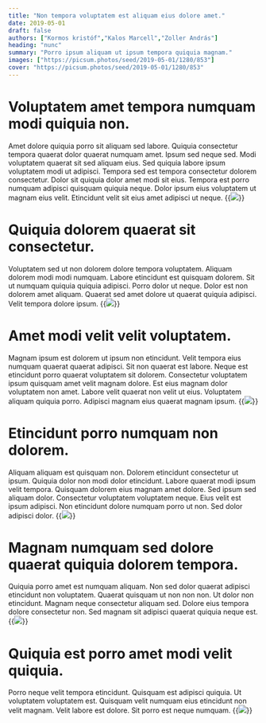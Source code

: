 ```yaml
---
title: "Non tempora voluptatem est aliquam eius dolore amet."
date: 2019-05-01
draft: false 
authors: ["Kormos kristóf","Kalos Marcell","Zoller András"]
heading: "nunc"
summary: "Porro ipsum aliquam ut ipsum tempora quiquia magnam."
images: ["https://picsum.photos/seed/2019-05-01/1280/853"]
cover: "https://picsum.photos/seed/2019-05-01/1280/853"
---
```

# Voluptatem amet tempora numquam modi quiquia non.        
Amet dolore quiquia porro sit aliquam sed labore. Quiquia consectetur tempora quaerat dolor quaerat numquam amet. Ipsum sed neque sed. Modi voluptatem quaerat sit sed aliquam eius. Sed quiquia labore ipsum voluptatem modi ut adipisci. Tempora sed est tempora consectetur dolorem consectetur. Dolor sit quiquia dolor amet modi sit eius. Tempora est porro numquam adipisci quisquam quiquia neque. Dolor ipsum eius voluptatem ut magnam eius velit. Etincidunt velit sit eius amet adipisci ut neque.
{{<image src="https://picsum.photos/seed/2406/1280/853">}}
# Quiquia dolorem quaerat sit consectetur.        
Voluptatem sed ut non dolorem dolore tempora voluptatem. Aliquam dolorem modi modi numquam. Labore etincidunt est quisquam dolorem. Sit ut numquam quiquia quiquia adipisci. Porro dolor ut neque. Dolor est non dolorem amet aliquam. Quaerat sed amet dolore ut quaerat quiquia adipisci. Velit tempora dolore ipsum.
{{<image src="https://picsum.photos/seed/2416/1280/853">}}
# Amet modi velit velit voluptatem.        
Magnam ipsum est dolorem ut ipsum non etincidunt. Velit tempora eius numquam quaerat quaerat adipisci. Sit non quaerat est labore. Neque est etincidunt porro quaerat voluptatem sit dolorem. Consectetur voluptatem ipsum quisquam amet velit magnam dolore. Est eius magnam dolor voluptatem non amet. Labore velit quaerat non velit ut eius. Voluptatem aliquam quiquia porro. Adipisci magnam eius quaerat magnam ipsum.
{{<image src="https://picsum.photos/seed/2426/1280/853">}}
# Etincidunt porro numquam non dolorem.        
Aliquam aliquam est quisquam non. Dolorem etincidunt consectetur ut ipsum. Quiquia dolor non modi dolor etincidunt. Labore quaerat modi ipsum velit tempora. Quisquam dolorem eius magnam amet dolore. Sed ipsum sed aliquam dolor. Consectetur voluptatem voluptatem neque. Eius velit est ipsum adipisci. Non etincidunt dolore numquam porro ut non. Sed dolor adipisci dolor.
{{<image src="https://picsum.photos/seed/2436/1280/853">}}
# Magnam numquam sed dolore quaerat quiquia dolorem tempora.        
Quiquia porro amet est numquam aliquam. Non sed dolor quaerat adipisci etincidunt non voluptatem. Quaerat quisquam ut non non non. Ut dolor non etincidunt. Magnam neque consectetur aliquam sed. Dolore eius tempora dolore consectetur non. Sed magnam sit adipisci quaerat quiquia neque est.
{{<image src="https://picsum.photos/seed/2446/1280/853">}}
# Quiquia est porro amet modi velit quiquia.        
Porro neque velit tempora etincidunt. Quisquam est adipisci quiquia. Ut voluptatem voluptatem est. Quisquam velit numquam eius etincidunt non velit magnam. Velit labore est dolore. Sit porro est neque numquam.
{{<image src="https://picsum.photos/seed/2456/1280/853">}}

